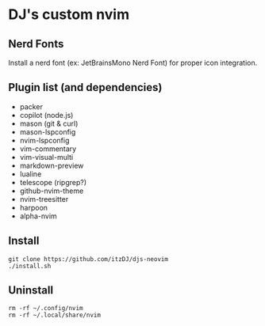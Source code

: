 # DJ's custom nvim
## Nerd Fonts
Install a nerd font (ex: JetBrainsMono Nerd Font) for proper icon integration.

## Plugin list (and dependencies)
- packer
- copilot (node.js)
- mason (git & curl)
- mason-lspconfig
- nvim-lspconfig
- vim-commentary
- vim-visual-multi
- markdown-preview
- lualine
- telescope (ripgrep?)
- github-nvim-theme
- nvim-treesitter
- harpoon
- alpha-nvim

## Install
```
git clone https://github.com/itzDJ/djs-neovim
./install.sh
```

## Uninstall
```
rm -rf ~/.config/nvim
rm -rf ~/.local/share/nvim
```
